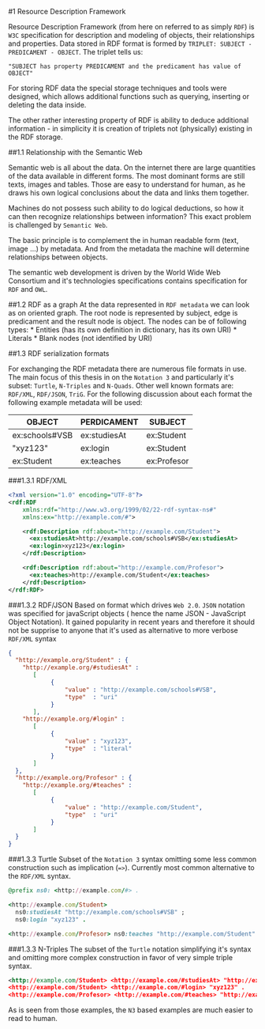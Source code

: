 #1	Resource Description Framework

Resource Description Framework (from here on referred to as simply `RDF`) is `W3C` specification for description and modeling of objects, their relationships and properties. Data stored in RDF format is formed by `TRIPLET: SUBJECT - PREDICAMENT - OBJECT`. The triplet tells us:

    "SUBJECT has property PREDICAMENT and the predicament has value of OBJECT"

For storing RDF data the special storage techniques and tools were designed, which allows additional functions such as querying, inserting or deleting the data inside. 

The other rather interesting property of RDF is ability to deduce additional information - in simplicity it is creation of triplets not (physically) existing in the RDF storage.

##1.1	Relationship with the Semantic Web

Semantic web is all about the data. On the internet there are large quantities of the data available in different forms. The most dominant forms are still texts, images and tables. Those are easy to understand for human, as he draws his own logical conclusions about the data and links them together.

Machines do not possess such ability to do logical deductions, so how it can then recognize relationships between information? This exact problem is challenged by `Semantic Web`. 

The basic principle is to complement the in human readable form (text, image ...) by metadata. And from the metadata the machine will determine relationships between objects. 

The semantic web development is driven by the World Wide Web Consortium and it's technologies specifications contains specification for `RDF` and `OWL`.

##1.2	RDF as a graph
At the data represented in `RDF metadata` we can look as on oriented graph. The root node is represented by subject, edge is predicament and the result node is object.
The nodes can be of following types:
    * Entities (has its own definition in dictionary, has its own URI)
    * Literals
    * Blank nodes (not identified by URI)

##1.3	RDF serialization formats

For exchanging the RDF metadata there are numerous file formats in use. The main focus of this thesis in on the  `Notation 3` and particularly it's subset: `Turtle`, `N-Triples` and `N-Quads`. Other well known formats are: `RDF/XML`, `RDF/JSON`, `TriG`. For the following discussion about each format the following example metadata will be used:

| OBJECT | PERDICAMENT | SUBJECT |
| -- | -- | -- |
|ex:schools#VSB	|ex:studiesAt |	ex:Student |
|"xyz123" |	ex:login | ex:Student |
| ex:Student | ex:teaches | ex:Profesor |

###1.3.1 RDF/XML
```xml
<?xml version="1.0" encoding="UTF-8"?>
<rdf:RDF
	xmlns:rdf="http://www.w3.org/1999/02/22-rdf-syntax-ns#"
	xmlns:ex="http://example.com/#">

	<rdf:Description rdf:about="http://example.com/Student">
      <ex:studiesAt>http://example.com/schools#VSB</ex:studiesAt>
      <ex:login>xyz123</ex:login>
	</rdf:Description>

	<rdf:Description rdf:about="http://example.com/Profesor">
      <ex:teaches>http://example.com/Student</ex:teaches>
	</rdf:Description>
</rdf:RDF>
```

###1.3.2 RDF/JSON
Based on format which drives `Web 2.0`. `JSON` notation was specified for javaScript objects ( hence the name JSON - JavaScript Object Notation). It gained popularity in recent years and therefore it should not be supprise to anyone that it's used as alternative to more verbose `RDF/XML` syntax

```json
{
  "http://example.org/Student" : {
    "http://example.org/#studiesAt" : 
       [ 
            {  
                "value" : "http://example.com/schools#VSB", 
                "type"  : "uri"
            } 
       ],
    "http://example.org/#login" : 
       [ 
            {   
                "value" : "xyz123", 
                "type"  : "literal" 
            }
       ] 
  },
  "http://example.org/Profesor" : {
    "http://example.org/#teaches" : 
       [ 
            {  
                "value" : "http://example.com/Student", 
                "type"  : "uri" 
            } 
       ] 
  }
}
```

###1.3.3 Turtle
Subset of the `Notation 3` syntax omitting some less common construction such as implication (`=>`). Currently most common alternative to the `RDF/XML` syntax.

```ruby
@prefix ns0: <http://example.com/#> .

<http://example.com/Student>
  ns0:studiesAt "http://example.com/schools#VSB" ;
  ns0:login "xyz123" .

<http://example.com/Profesor> ns0:teaches "http://example.com/Student" .
```

###1.3.3 N-Triples
The subset of the `Turtle` notation simplifying it's syntax and omitting more complex construction in favor of very simple triple syntax.

```xml
<http://example.com/Student> <http://example.com/#studiesAt> "http://example.com/schools#VSB" .
<http://example.com/Student> <http://example.com/#login> "xyz123" .
<http://example.com/Profesor> <http://example.com/#teaches> "http://example.com/Student" .
```

As is seen from those examples, the `N3` based examples are much easier to read to human.